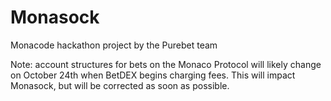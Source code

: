 # Monasock
Monacode hackathon project by the Purebet team

Note: account structures for bets on the Monaco Protocol will likely change on October 24th when BetDEX begins charging fees. This will impact Monasock, but will be corrected as soon as possible. 

